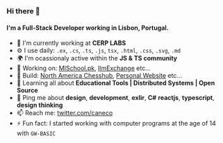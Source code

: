 ### Hi there 👋

#### I'm a Full-Stack Developer working in Lisbon, Portugal.

- 🏢 I'm currently working at **CERP LABS**
- ⚙️ I use daily: `.ex`, `.cs`, `.ts`, `.js`, `tsx`, `.html`, `.css`, `.svg`, `.md`
- 🌍 I'm ocassionaly active within the **JS & TS community**
- 🔭 Working on: [MISchool.pk](https://mischoo.pk), [IlmExchange](https://ilmexchange.com) etc…
- 💅 Build: [North America Chesshub](https://www.nachesshub.com/), [Personal Website](https://mudssrali.github.io/) etc...
- 🌱 Learning all about **Educational Tools | Distributed Systems | Open Source**
- 💬 Ping me about **design**, **development**, **exlir**, **C#** **reactjs**, **typescript**, **design thinking**
- 📫 Reach me: [twitter.com/caneco](https://twitter.com/mudssrali)
- ⚡️ Fun fact: I started working with computer programs at the age of 14 with `GW-BASIC`